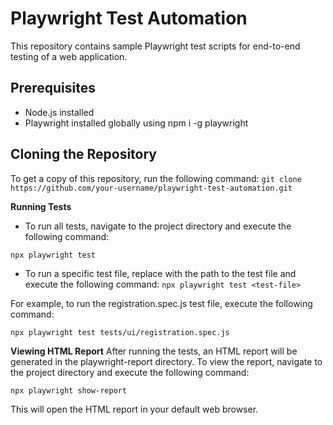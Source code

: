 # Playwright Test Automation

This repository contains sample Playwright test scripts for end-to-end testing of a web application.

## Prerequisites

* Node.js installed
* Playwright installed globally using npm i -g playwright

## Cloning the Repository

To get a copy of this repository, run the following command:
`git clone https://github.com/your-username/playwright-test-automation.git`

**Running Tests**
* To run all tests, navigate to the project directory and execute the following command:
  
`npx playwright test`

* To run a specific test file, replace <test-file> with the path to the test file and execute the following command:
`npx playwright test <test-file>`

For example, to run the registration.spec.js test file, execute the following command:

`npx playwright test tests/ui/registration.spec.js`

**Viewing HTML Report**
After running the tests, an HTML report will be generated in the playwright-report directory. To view the report, navigate to the project directory and execute the following command:

`npx playwright show-report`

This will open the HTML report in your default web browser.
